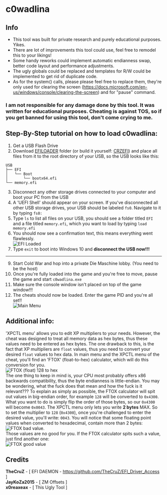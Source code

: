 # c0wadlina

## Info
 * This tool was built for private research and purely educational purposes. Yikes.
 * There are lot of improvements this tool could use, feel free to remodel this to your likings!
 * Some handy reworks could implement automatic endianness swap, better code layout and performance adjustments.
 * The ugly globals could be replaced and templates for R/W could be implemented to get rid of duplicate code.
 * As for the system() calls, please please feel free to replace them, they're only used for clearing the screen (https://docs.microsoft.com/en-us/windows/console/clearing-the-screen) and for "pause" command.

### I am not responsible for any damage done by this tool. It was written for educational purposes. Cheating is against TOS, so if you get banned for using this tool, don't come crying to me.

## Step-By-Step tutorial on how to load c0wadlina:
1.   Get a USB Flash Drive
2.   Download [EFILOADER](https://github.com/x0reaxeax/c0wadlina/tree/main/EFILOADER) folder (or build it yourself: [CRZEFI](https://github.com/x0reaxeax/c0wadlina/tree/main/CRZEFI)) and place all files from it to the root directory of your USB, so the USB looks like this:
```
USB
├── EFI
│   └── Boot
│       └── bootx64.efi
└── memory.efi
```
3.   Disconnect any other storage drives connected to your computer and boot your PC from the USB
4.   A 'UEFI Shell' should appear on your screen. If you've disconnected all other USB storage drives, your USB should be labeled `fs0`. Navigate to it by typing `fs0:`
5.   Type `ls` to list all files on your USB, you should see a folder titled `EFI` and a file titled `memory.efi`, which you want to load by typing `load memory.efi`
6.   You should now see a confirmation text, this means everything went flawlessly.  
![EFI Loaded](https://i.imgur.com/q6IWK0L.png)
8.   Type `exit` to boot into Windows 10 and **disconnect the USB now!!!**
----------
9.   Start Cold War and hop into a private Die Maschine lobby. (You need to be the host)
10.  Once you're fully loaded into the game and you're free to move, pause the game and start `c0wadlina.exe`
11.  Make sure the console window isn't placed on top of the game window!!!
12.  The cheats should now be loaded. Enter the game PID and you're all set!!  
![Main Menu](https://i.imgur.com/PU76xfT.png)

## Additional info:
'XPCTL menu' allows you to edit XP multipliers to your needs. However, the cheat was designed to treat all memory data as hex bytes, thus these values need to be entered as hex bytes.
The one drawback to this, is the fact that XP multipliers are `float` values, thus you need to convert your desired `float` values to hex data. In main menu and the XPCTL menu of the cheat, you'll find an 'FTOX' (float-to-hex) calculator, which will do this conversion for you.  
![FTOX (float) 128 to hex](https://i.imgur.com/vY50GPg.png)  
The one thing to keep in mind is, your CPU most probably offers x86 backwards compatibility, thus the byte endianness is little-endian. You may be wondering, what the fuck does that mean and how the fuck is it relevant???
To explain as simply as possible, the FTOX calculator will spit out values in big-endian order, for example `128` will be converted to `0x4300`. What you want to do is simply flip the order of those bytes, so our `0x4300` will become `0x0043`. 
The XPCTL menu only lets you write **2 bytes** MAX. So to set the multiplier to `128` (`0x4300`), once you're challenged to enter the desired value, you'll write: `0043`. You will notice that some floating point values when converted to hexadecimal, contain more than 2 bytes:  
![FTOX bad value](https://i.imgur.com/vY50GPg.png).  
Those values are no good for you. If the FTOX calculator spits such a value, just find another one:  
![FTOX good value](https://i.imgur.com/Mir7wAJ.png)


## Credits
 **TheCruZ**     -  [ EFI DAEMON - https://github.com/TheCruZ/EFI_Driver_Access ]  
 **JayKoZa2015** -  [ ZM Offsets ]  
 **x0reaxeax**   -  [ This Ugly Tool ]  
